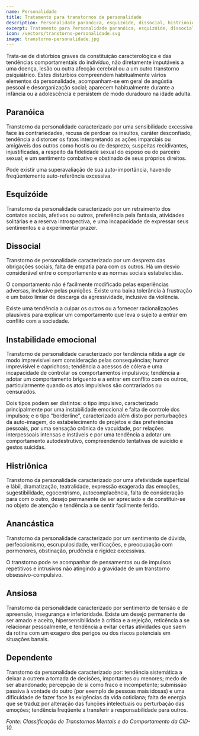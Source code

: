```yaml
---
name: Personalidade
title: Tratamento para transtornos de personalidade
description: Personalidade paranóica, esquizóide, dissocial, histriônica, anancástica e Borderline.
excerpt: Tratamento para Personalidade paranóica, esquizóide, dissocial, histriônica, anancástica, Borderline, entre outros.
icon: /vectors/transtorno-personalidade.svg
image: transtorno-personalidade.jpg
---
```


Trata-se de distúrbios graves da constituição caracterológica e das tendências comportamentais do indivíduo, não diretamente imputáveis a uma doença, lesão ou outra afecção cerebral ou a um outro transtorno psiquiátrico. Estes distúrbios compreendem habitualmente vários elementos da personalidade, acompanham-se em geral de angústia pessoal e desorganização social; aparecem habitualmente durante a infância ou a adolescência e persistem de modo duradouro na idade adulta.

## Paranóica

Transtorno da personalidade caracterizado por uma sensibilidade excessiva face às contrariedades, recusa de perdoar os insultos, caráter desconfiado, tendência a distorcer os fatos interpretando as ações imparciais ou amigáveis dos outros como hostis ou de desprezo; suspeitas recidivantes, injustificadas, a respeito da fidelidade sexual do esposo ou do parceiro sexual; e um sentimento combativo e obstinado de seus próprios direitos.

Pode existir uma superavaliação de sua auto-importância, havendo freqüentemente auto-referência excessiva.

## Esquizóide

Transtorno da personalidade caracterizado por um retraimento dos contatos sociais, afetivos ou outros, preferência pela fantasia, atividades solitárias e a reserva introspectiva, e uma incapacidade de expressar seus sentimentos e a experimentar prazer.

## Dissocial

Transtorno de personalidade caracterizado por um desprezo das obrigações sociais, falta de empatia para com os outros. Há um desvio considerável entre o comportamento e as normas sociais estabelecidas.

O comportamento não é facilmente modificado pelas experiências adversas, inclusive pelas punições. Existe uma baixa tolerância à frustração e um baixo limiar de descarga da agressividade, inclusive da violência.

Existe uma tendência a culpar os outros ou a fornecer racionalizações plausíveis para explicar um comportamento que leva o sujeito a entrar em conflito com a sociedade.

## Instabilidade emocional

Transtorno de personalidade caracterizado por tendência nítida a agir de modo imprevisível sem consideração pelas consequências; humor imprevisível e caprichoso; tendência a acessos de cólera e uma incapacidade de controlar os comportamentos impulsivos; tendência a adotar um comportamento briguento e a entrar em conflito com os outros, particularmente quando os atos impulsivos são contrariados ou censurados.

Dois tipos podem ser distintos: o tipo impulsivo, caracterizado principalmente por uma instabilidade emocional e falta de controle dos impulsos; e o tipo “borderline”, caracterizado além disto por perturbações da auto-imagem, do estabelecimento de projetos e das preferências pessoais, por uma sensação crônica de vacuidade, por relações interpessoais intensas e instáveis e por uma tendência a adotar um comportamento autodestrutivo, compreendendo tentativas de suicídio e gestos suicidas.

## Histriônica

Transtorno da personalidade caracterizado por uma afetividade superficial e lábil, dramatização, teatralidade, expressão exagerada das emoções, sugestibilidade, egocentrismo, autocomplacência, falta de consideração para com o outro, desejo permanente de ser apreciado e de constituir-se no objeto de atenção e tendência a se sentir facilmente ferido.

## Anancástica

Transtorno da personalidade caracterizado por um sentimento de dúvida, perfeccionismo, escrupulosidade, verificações, e preocupação com pormenores, obstinação, prudência e rigidez excessivas.

O transtorno pode se acompanhar de pensamentos ou de impulsos repetitivos e intrusivos não atingindo a gravidade de um transtorno obsessivo-compulsivo.

## Ansiosa

Transtorno da personalidade caracterizado por sentimento de tensão e de apreensão, insegurança e inferioridade. Existe um desejo permanente de ser amado e aceito, hipersensibilidade à crítica e a rejeição, reticência a se relacionar pessoalmente, e tendência a evitar certas atividades que saem da rotina com um exagero dos perigos ou dos riscos potenciais em situações banais.

## Dependente

Transtorno da personalidade caracterizado por: tendência sistemática a deixar a outrem a tomada de decisões, importantes ou menores; medo de ser abandonado; percepção de si como fraco e incompetente; submissão passiva à vontade do outro (por exemplo de pessoas mais idosas) e uma dificuldade de fazer face às exigências da vida cotidiana; falta de energia que se traduz por alteração das funções intelectuais ou perturbação das emoções; tendência freqüente a transferir a responsabilidade para outros.

_Fonte: Classificação de Transtornos Mentais e do Comportamento da CID-10._
